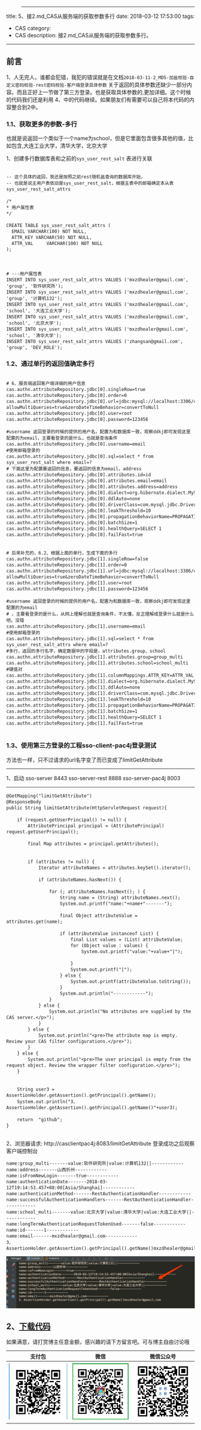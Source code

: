 > ---
title: 5、接2.md_CAS从服务端的获取参数多行
date: 2018-03-12 17:53:00
tags: 
- CAS
category: 
- CAS
description: 接2.md_CAS从服务端的获取参数多行。
---
<!-- image url 
https://raw.githubusercontent.com/HealerJean/HealerJean.github.io/master/blogImages
-->

## 前言

1、人无完人，谁都会犯错，我犯的错误就是在文档`2018-03-11-2_MD5-加盐校验-自定义密码校验-rest密码校验-客户端登录具体参数`
关于返回的具体参数还缺少一部分内容。而且正好上一节做了第三方登录。也是获取具体参数的,更加详细。这个时候的代码我们还是利用 4、中的代码继续。如果朋友们有需要可以自己将本代码的内容整合到2中。


### 1.1、获取更多的参数-多行

也就是说返回一个类似于一个name为school，但是它里面包含很多其他的值，比如包含,大连工业大学，清华大学，北京大学

1、创建多行数据库表和之前的`sys_user_rest_salt`
表进行关联


```

-- 这个具体的返回，我还是按照之前rest随机盐查询的数据库开始，
-- 也就是说主用户表依旧是sys_user_rest_salt，根据主表中的邮箱确定本从表sys_user_rest_salt_attrs

/*
* 用户属性表
*/

CREATE TABLE sys_user_rest_salt_attrs (
  EMAIL VARCHAR(100) NOT NULL,
  ATTR_KEY VARCHAR(50) NOT NULL,
  ATTR_VAL     VARCHAR(100) NOT NULL
);



# ---用户属性表
INSERT INTO sys_user_rest_salt_attrs VALUES ('mxzdhealer@gmail.com', 'group', '软件研究所');
INSERT INTO sys_user_rest_salt_attrs VALUES ('mxzdhealer@gmail.com', 'group', '计算机132');
INSERT INTO sys_user_rest_salt_attrs VALUES ('mxzdhealer@gmail.com', 'school', '大连工业大学');
INSERT INTO sys_user_rest_salt_attrs VALUES ('mxzdhealer@gmail.com', 'school', '北京大学');
INSERT INTO sys_user_rest_salt_attrs VALUES ('mxzdhealer@gmail.com', 'school', '清华大学');
INSERT INTO sys_user_rest_salt_attrs VALUES ('zhangsan@gmail.com', 'group', 'DEV_ROLE');

```

### 1.2、通过单行的返回值确定多行

```

# 6、服务端返回客户端详细的用户信息
cas.authn.attributeRepository.jdbc[0].singleRow=true
cas.authn.attributeRepository.jdbc[0].order=0
cas.authn.attributeRepository.jdbc[0].url=jdbc:mysql://localhost:3306/casnew?allowMultiQueries=true&zeroDateTimeBehavior=convertToNull
cas.authn.attributeRepository.jdbc[0].user=root
cas.authn.attributeRepository.jdbc[0].password=123456

#username 返回登录的时候的提供的用户名，配置为和数据库一致，观察ddkj即可发现这里配置的为email，主要看登录的是什么，也就是查询条件
cas.authn.attributeRepository.jdbc[0].username=email
#使用邮箱登录的
cas.authn.attributeRepository.jdbc[0].sql=select * from sys_user_rest_salt where email=?
# 下面这里为配置要返回的信息，要返回的信息为email，address
cas.authn.attributeRepository.jdbc[0].attributes.id=id
cas.authn.attributeRepository.jdbc[0].attributes.email=email
cas.authn.attributeRepository.jdbc[0].attributes.address=address
cas.authn.attributeRepository.jdbc[0].dialect=org.hibernate.dialect.MySQL5Dialect
cas.authn.attributeRepository.jdbc[0].ddlAuto=none
cas.authn.attributeRepository.jdbc[0].driverClass=com.mysql.jdbc.Driver
cas.authn.attributeRepository.jdbc[0].leakThreshold=10
cas.authn.attributeRepository.jdbc[0].propagationBehaviorName=PROPAGATION_REQUIRED
cas.authn.attributeRepository.jdbc[0].batchSize=1
cas.authn.attributeRepository.jdbc[0].healthQuery=SELECT 1
cas.authn.attributeRepository.jdbc[0].failFast=true


# 后来补充的，6.2、根据上面的单行，生成下面的多行
cas.authn.attributeRepository.jdbc[1].singleRow=false
cas.authn.attributeRepository.jdbc[1].order=0
cas.authn.attributeRepository.jdbc[1].url=jdbc:mysql://localhost:3306/casnew?allowMultiQueries=true&zeroDateTimeBehavior=convertToNull
cas.authn.attributeRepository.jdbc[1].user=root
cas.authn.attributeRepository.jdbc[1].password=123456

#username 返回登录的时候的提供的用户名，配置为和数据库一致，观察ddkj即可发现这里配置的为email
# ，主要看登录的是什么，从网上理解也就是查询条件，不太懂，反正理解成登录什么就是什么吧。没错
cas.authn.attributeRepository.jdbc[1].username=email
#使用邮箱登录的
cas.authn.attributeRepository.jdbc[1].sql=select * from sys_user_rest_salt_attrs where email=?
#多行，返回的多行名字，确定数据中的字段是，attributes.group、school
cas.authn.attributeRepository.jdbc[1].attributes.group=group_multi
cas.authn.attributeRepository.jdbc[1].attributes.school=school_multi
#键值对
cas.authn.attributeRepository.jdbc[1].columnMappings.ATTR_KEY=ATTR_VAL
cas.authn.attributeRepository.jdbc[1].dialect=org.hibernate.dialect.MySQL5Dialect
cas.authn.attributeRepository.jdbc[1].ddlAuto=none
cas.authn.attributeRepository.jdbc[1].driverClass=com.mysql.jdbc.Driver
cas.authn.attributeRepository.jdbc[1].leakThreshold=10
cas.authn.attributeRepository.jdbc[1].propagationBehaviorName=PROPAGATION_REQUIRED
cas.authn.attributeRepository.jdbc[1].batchSize=1
cas.authn.attributeRepository.jdbc[1].healthQuery=SELECT 1
cas.authn.attributeRepository.jdbc[1].failFast=true


```

### 1.3、使用第三方登录的工程sso-client-pac4j登录测试

方法也一样，只不过请求的url名字变了而已变成了limitGetAttribute

---

1、启动
sso-server 8443
sso-server-rest 8888
sso-server-pac4j 8003 

---

```
@GetMapping("limitGetAttribute")
@ResponseBody
public String limitGetAttribute(HttpServletRequest request){

    if (request.getUserPrincipal() != null) {
        AttributePrincipal principal = (AttributePrincipal) request.getUserPrincipal();

        final Map attributes = principal.getAttributes();


        if (attributes != null) {
            Iterator attributeNames = attributes.keySet().iterator();

            if (attributeNames.hasNext()) {

                for (; attributeNames.hasNext(); ) {
                    String name = (String) attributeNames.next();
                    System.out.printf("name:"+name+"-------");

                    final Object attributeValue = attributes.get(name);

                    if (attributeValue instanceof List) {
                        final List values = (List) attributeValue;
                        for (Object value : values) {
                            System.out.printf("value:"+value+"|");

                        }
                        System.out.printf("|");
                    } else {
                        System.out.printf(attributeValue.toString());
                    }
                    System.out.println("------------");
                }
            } else {
                System.out.println("No attributes are supplied by the CAS server.</p>");
            }
        } else {
            System.out.println("<pre>The attribute map is empty. Review your CAS filter configurations.</pre>");
        }
    } else {
        System.out.println("<pre>The user principal is empty from the request object. Review the wrapper filter configuration.</pre>");
    }


    String user3 = AssertionHolder.getAssertion().getPrincipal().getName();
    System.out.println("3、AssertionHolder.getAssertion().getPrincipal().getName()"+user3);

    return  "github";
}


```
2、浏览器请求: http://casclientpac4j:8083/limitGetAttribute 登录成功之后观察客户端控制台


```
name:group_multi-------value:软件研究所|value:计算机132||------------
name:address-------山西忻州------------
name:isFromNewLogin-------true------------
name:authenticationDate-------2018-03-12T19:14:53.457+08:00[Asia/Shanghai]------------
name:authenticationMethod-------RestAuthenticationHandler------------
name:successfulAuthenticationHandlers-------RestAuthenticationHandler------------
name:school_multi-------value:北京大学|value:清华大学|value:大连工业大学||------------
name:longTermAuthenticationRequestTokenUsed-------false------------
name:id-------1------------
name:email-------mxzdhealer@gmail.com------------
3、AssertionHolder.getAssertion().getPrincipal().getName()mxzdhealer@gmail.com

```
![WX20180312-191623](https://raw.githubusercontent.com/HealerJean/HealerJean.github.io/master/blogImages/WX20180312-191623.png)


## 2、[下载代码](https://gitee.com/HealerJean/CodeDownLoad/raw/master/2018_03_12_5_%E6%8E%A52.md_CAS%E4%BB%8E%E6%9C%8D%E5%8A%A1%E7%AB%AF%E7%9A%84%E8%8E%B7%E5%8F%96%E5%8F%82%E6%95%B0%E5%A4%9A%E8%A1%8C/com-hlj-cas.zip)




如果满意，请打赏博主任意金额，感兴趣的请下方留言吧。可与博主自由讨论哦

|支付包 | 微信|微信公众号|
|:-------:|:-------:|:------:|
|![支付宝](https://raw.githubusercontent.com/HealerJean/HealerJean.github.io/master/assets/img/tctip/alpay.jpg) | ![微信](https://raw.githubusercontent.com/HealerJean/HealerJean.github.io/master/assets/img/tctip/weixin.jpg)|![微信公众号](https://raw.githubusercontent.com/HealerJean/HealerJean.github.io/master/assets/img/my/qrcode_for_gh_a23c07a2da9e_258.jpg)|



<!-- Gitalk 评论 start  -->

<link rel="stylesheet" href="https://unpkg.com/gitalk/dist/gitalk.css">
<script src="https://unpkg.com/gitalk@latest/dist/gitalk.min.js"></script> 
<div id="gitalk-container"></div>    
 <script type="text/javascript">
    var gitalk = new Gitalk({
		clientID: `1d164cd85549874d0e3a`,
		clientSecret: `527c3d223d1e6608953e835b547061037d140355`,
		repo: `HealerJean.github.io`,
		owner: 'HealerJean',
		admin: ['HealerJean'],
		id: 'fYcbohoj7Dm8YA6S',
    });
    gitalk.render('gitalk-container');
</script> 

<!-- Gitalk end -->






